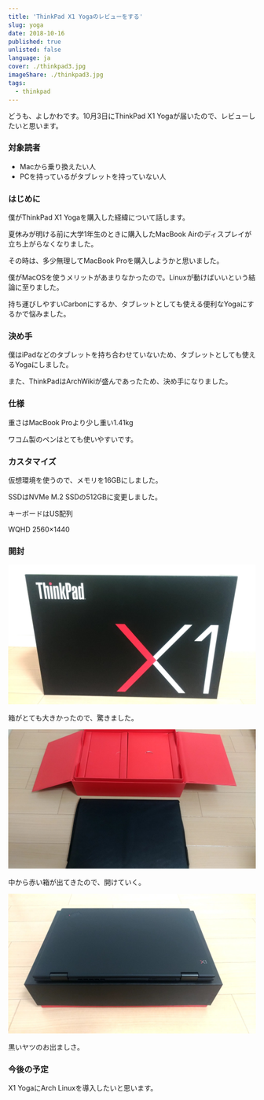 ```yaml
---
title: 'ThinkPad X1 Yogaのレビューをする'
slug: yoga
date: 2018-10-16
published: true
unlisted: false
language: ja
cover: ./thinkpad3.jpg
imageShare: ./thinkpad3.jpg
tags:
  - thinkpad
---
```


どうも、よしかわです。10月3日にThinkPad X1 Yogaが届いたので、レビューしたいと思います。

### 対象読者

- Macから乗り換えたい人
- PCを持っているがタブレットを持っていない人

### はじめに

僕がThinkPad X1 Yogaを購入した経緯について話します。

夏休みが明ける前に大学1年生のときに購入したMacBook Airのディスプレイが立ち上がらなくなりました。

その時は、多少無理してMacBook Proを購入しようかと思いました。

僕がMacOSを使うメリットがあまりなかったので。Linuxが動けばいいという結論に至りました。

持ち運びしやすいCarbonにするか、タブレットとしても使える便利なYogaにするかで悩みました。

### 決め手

僕はiPadなどのタブレットを持ち合わせていないため、タブレットとしても使えるYogaにしました。

また、ThinkPadはArchWikiが盛んであったため、決め手になりました。

### 仕様

重さはMacBook Proより少し重い1.41kg

ワコム製のペンはとても使いやすいです。

### カスタマイズ

仮想環境を使うので、メモリを16GBにしました。

SSDはNVMe M.2 SSDの512GBに変更しました。

キーボードはUS配列

WQHD 2560×1440

### 開封

![](./thinkpad3.jpg)

箱がとても大きかったので、驚きました。

![](./thinkpad2.jpg)

中から赤い箱が出てきたので、開けていく。

![](./thinkpad.jpg)

黒いヤツのお出ましさ。

### 今後の予定

X1 YogaにArch Linuxを導入したいと思います。
